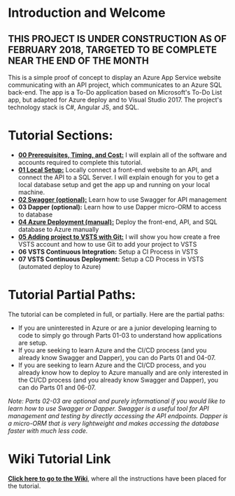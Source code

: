 # Introduction and Welcome

## THIS PROJECT IS UNDER CONSTRUCTION AS OF FEBRUARY 2018, TARGETED TO BE COMPLETE NEAR THE END OF THE MONTH

This is a simple proof of concept to display an Azure App Service website communicating with an API project, which communicates to an Azure SQL back-end. The app is a To-Do application based on Microsoft's To-Do List app, but adapted for Azure deploy and to Visual Studio 2017. The project's technology stack is C#, Angular JS, and SQL. 

# Tutorial Sections: 
* **[00 Prerequisites, Timing, and Cost:](https://github.com/catenn/ToDoList/wiki/00.-Prerequisites,-Timing,-and-Cost)** I will explain all of the software and accounts required to complete this tutorial. 
* **[01 Local Setup:](https://github.com/catenn/ToDoList/wiki/01.-Local-Setup)** Locally connect a front-end website to an API, and connect the API to a SQL Server. I will explain enough for you to get a local database setup and get the app up and running on your local machine. 
* **[02 Swagger (optional):](https://github.com/catenn/ToDoList/wiki/02.-Swagger)** Learn how to use Swagger for API management
* **03 Dapper (optional):** Learn how to use Dapper micro-ORM to access to database
* **[04 Azure Deployment (manual):](https://github.com/catenn/ToDoList/wiki/04.-Azure-Deployment-(manual))** Deploy the front-end, API, and SQL database to Azure manually
* **[05 Adding project to VSTS with Git:](https://github.com/catenn/ToDoList/wiki/05.-Adding-project-to-VSTS-with-Git)** I will show you how create a free VSTS account and how to use Git to add your project to VSTS
* **06 VSTS Continuous Integration:** Setup a CI Process in VSTS 
* **07 VSTS Continuous Deployment:** Setup a CD Process in VSTS (automated deploy to Azure)

# Tutorial Partial Paths:
The tutorial can be completed in full, or partially. Here are the partial paths: 
* If you are uninterested in Azure or are a junior developing learning to code to simply go through Parts 01-03 to understand how applications are setup.  
* If you are seeking to learn Azure and the CI/CD process (and you already know Swagger and Dapper), you can do Parts 01 and 04-07.  
* If you are seeking to learn Azure and the CI/CD process, and you already know how to deploy to Azure manually and are only interested in the CI/CD process (and you already know Swagger and Dapper), you can do Parts 01 and 06-07.  

_Note: Parts 02-03 are optional and purely informational if you would like to learn how to use Swagger or Dapper. Swagger is a useful tool for API management and testing by directly accessing the API endpoints. Dapper is a micro-ORM that is very lightweight and makes accessing the database faster with much less code._

# Wiki Tutorial Link
**[Click here to go to the Wiki](https://github.com/catenn/ToDoList/wiki)**, where all the instructions have been placed for the tutorial. 


